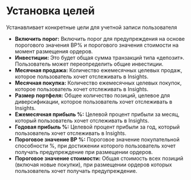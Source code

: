 # **Установка целей**

Устанавливает конкретные цели для учетной записи пользователя

- **Включить порог:** Включить порог для предупреждения на основе порогового значения BP% и порогового значения стоимости на момент размещения ордеров.
- **Инвестиции:** Это будет общая сумма транзакций типа «депозит». Пользователь может переопределить общие инвестиции.
- **Месячная продажа:** Количество ежемесячных целевых продаж, которое пользователь хочет отслеживать в Insights.
- **Месячная покупка:** Количество ежемесячных целевых покупок, которое пользователь хочет отслеживать в Insights.
- **Размер портфеля:** Общее количество позиций, целевое для диверсификации, которое пользователь хочет отслеживать в Insights.
- **Ежемесячная прибыль %:** Целевой процент прибыли за месяц, который пользователь хочет отслеживать в Insights.
- **Годовая прибыль %:** Целевой процент прибыли за год, который пользователь хочет отслеживать в Insights.
- **Пороговое значение BP %:** Пороговое значение покупательной способности %, при достижении которого пользователь хочет получать предупреждение при размещении ордеров.
- **Пороговое значение стоимости:** Общая стоимость всех позиций (включая новые покупки), при размещении ордеров которых пользователь хочет получать предупреждение.


